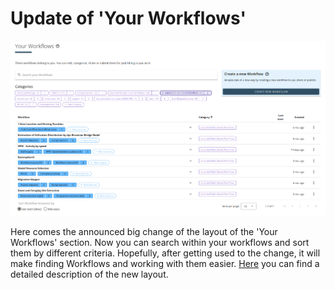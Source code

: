 # Update of 'Your Workflows'

![updates](ownWF_overview.png)

Here comes the announced big change of the layout of the 'Your Workflows' section. Now you can search within your workflows and sort them by different criteria. Hopefully, after getting used to the change, it will make finding Workflows and working with them easier. [Here](https://docs.moveapps.org/#/create_workflow?id=overview-of-39your-workflows39) you can find a detailed description of the new layout.

